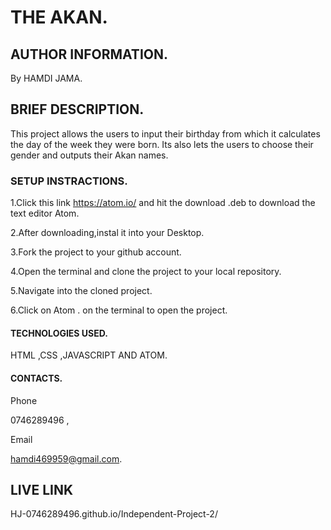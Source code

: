 # THE AKAN.

## AUTHOR INFORMATION.

By HAMDI JAMA.

## BRIEF DESCRIPTION.

This project allows the users to input their birthday from which it calculates the day of the week they were born.
Its also lets the users to choose their gender  and outputs their Akan names.


### SETUP INSTRACTIONS.

1.Click this link https://atom.io/ and hit the download .deb to download the text editor Atom.

2.After downloading,instal it into your Desktop.

3.Fork the project to your github account.

4.Open the terminal and clone the project to your local repository.

5.Navigate into the cloned project.

6.Click on Atom .  on the terminal to open the project.

#### TECHNOLOGIES USED.

HTML ,CSS ,JAVASCRIPT AND ATOM.

#### CONTACTS.

Phone

0746289496 ,

Email

hamdi469959@gmail.com.

## LIVE LINK

HJ-0746289496.github.io/Independent-Project-2/








